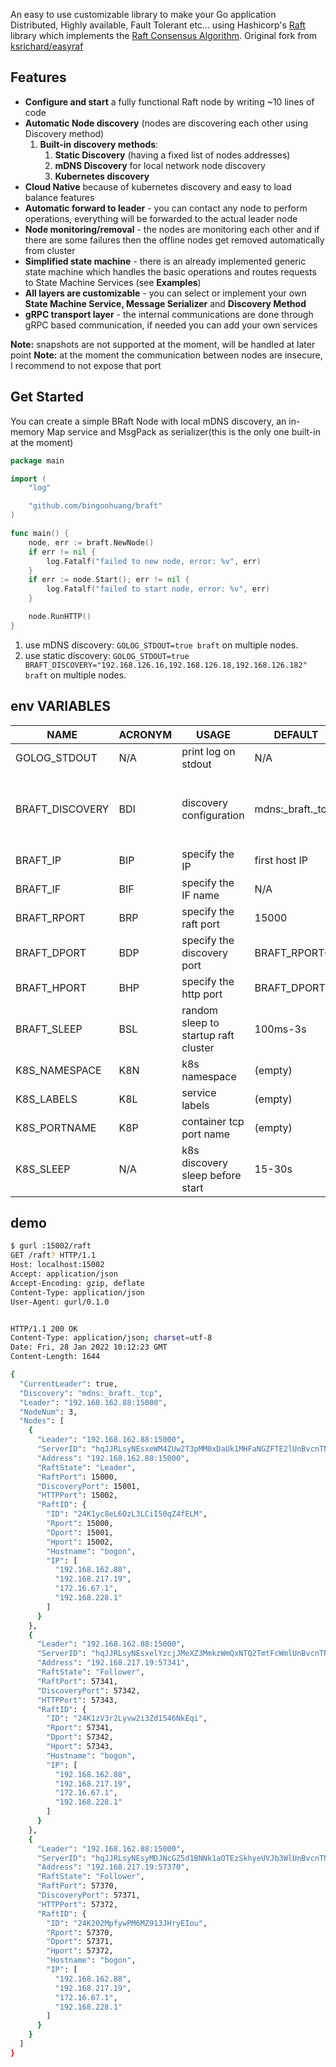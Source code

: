 An easy to use customizable library to make your Go application Distributed, Highly available, Fault Tolerant etc...
using Hashicorp's [Raft](https://github.com/hashicorp/raft) library which implements the
[Raft Consensus Algorithm](https://raft.github.io/). Original fork from [ksrichard/easyraf](https://github.com/ksrichard/easyraft)

Features
---

- **Configure and start** a fully functional Raft node by writing ~10 lines of code
- **Automatic Node discovery** (nodes are discovering each other using Discovery method)
    1. **Built-in discovery methods**:
        1. **Static Discovery** (having a fixed list of nodes addresses)
        2. **mDNS Discovery** for local network node discovery
        3. **Kubernetes discovery**
- **Cloud Native** because of kubernetes discovery and easy to load balance features
- **Automatic forward to leader** - you can contact any node to perform operations, everything will be forwarded to the
  actual leader node
- **Node monitoring/removal** - the nodes are monitoring each other and if there are some failures then the offline
  nodes get removed automatically from cluster
- **Simplified state machine** - there is an already implemented generic state machine which handles the basic
  operations and routes requests to State Machine Services (see **Examples**)
- **All layers are customizable** - you can select or implement your own **State Machine Service, Message Serializer**
  and **Discovery Method**
- **gRPC transport layer** - the internal communications are done through gRPC based communication, if needed you can
  add your own services

**Note:** snapshots are not supported at the moment, will be handled at later point
**Note:** at the moment the communication between nodes are insecure, I recommend to not expose that port

Get Started
---
You can create a simple BRaft Node with local mDNS discovery, an in-memory Map service and MsgPack as serializer(this
is the only one built-in at the moment)

```go
package main

import (
	"log"

	"github.com/bingoohuang/braft"
)

func main() {
	node, err := braft.NewNode()
	if err != nil {
		log.Fatalf("failed to new node, error: %v", err)
	}
	if err := node.Start(); err != nil {
		log.Fatalf("failed to start node, error: %v", err)
	}

	node.RunHTTP()
}
```

1. use mDNS discovery: `GOLOG_STDOUT=true braft` on multiple nodes.
1. use static discovery: `GOLOG_STDOUT=true BRAFT_DISCOVERY="192.168.126.16,192.168.126.18,192.168.126.182" braft`  on multiple nodes.


## env VARIABLES

| NAME            | ACRONYM | USAGE                                | DEFAULT          | EXAMPELE                                                                                                                                             |
|-----------------|---------|--------------------------------------|------------------|------------------------------------------------------------------------------------------------------------------------------------------------------|
| GOLOG_STDOUT    | N/A     | print log on stdout                  | N/A              | `export GOLOG_STDOUT=true`                                                                                                                           |
| BRAFT_DISCOVERY | BDI     | discovery configuration              | mdns:_braft._tcp | `export BRAFT_DISCOVERY="mdns:_braft._tcp"`<p>`export BRAFT_DISCOVERY="static:192.168.1.1,192.168.1.2,192.168.1.3"`<p>`export BRAFT_DISCOVERY="k8s"` |
| BRAFT_IP        | BIP     | specify the IP                       | first host IP    | `export BRAFT_IP=192.168.1.1`                                                                                                                        |
| BRAFT_IF        | BIF     | specify the IF name                  | N/A              | `export BRAFT_IF=eth0`                                                                                                                               |
| BRAFT_RPORT     | BRP     | specify the raft port                | 15000            | `export BRAFT_RPORT=15000`                                                                                                                           |
| BRAFT_DPORT     | BDP     | specify the discovery port           | BRAFT_RPORT+1    | `export BRAFT_DPORT=15001`                                                                                                                           |
| BRAFT_HPORT     | BHP     | specify the http port                | BRAFT_DPORT+1    | `export BRAFT_HPORT=15002`                                                                                                                           |
| BRAFT_SLEEP     | BSL     | random sleep to startup raft cluster | 100ms-3s         | `export BRAFT_SLEEP=100ms-3s`                                                                                                                        |
| K8S_NAMESPACE   | K8N     | k8s namespace                        | (empty)          | `export K8S_NAMESPACE=prod`                                                                                                                          |
| K8S_LABELS      | K8L     | service labels                       | (empty)          | `export K8S_LABELS=svc=braft`                                                                                                                        |
| K8S_PORTNAME    | K8P     | container tcp port name              | (empty)          | `export K8S_PORTNAME=http`                                                                                                                           |
| K8S_SLEEP       | N/A     | k8s discovery sleep before start     | 15-30s           | `export K8S_SLEEP=30-50s`                                                                                                                            |

## demo

```sh
$ gurl :15002/raft
GET /raft? HTTP/1.1
Host: localhost:15002
Accept: application/json
Accept-Encoding: gzip, deflate
Content-Type: application/json
User-Agent: gurl/0.1.0


HTTP/1.1 200 OK
Content-Type: application/json; charset=utf-8
Date: Fri, 28 Jan 2022 10:12:23 GMT
Content-Length: 1644

{
  "CurrentLeader": true,
  "Discovery": "mdns:_braft._tcp",
  "Leader": "192.168.162.88:15000",
  "NodeNum": 3,
  "Nodes": [
    {
      "Leader": "192.168.162.88:15000",
      "ServerID": "hqJJRLsyNEsxeWM4ZUw2T3pMM0xDaUk1MHFaNGZFTE2lUnBvcnTNOpilRHBvcnTNOpmlSHBvcnTNOpqoSG9zdG5hbWWlYm9nb26iSVCUrjE5Mi4xNjguMTYyLjg4rjE5Mi4xNjguMjE3LjE5qzE3Mi4xNi42Ny4xrTE5Mi4xNjguMjI4LjE",
      "Address": "192.168.162.88:15000",
      "RaftState": "Leader",
      "RaftPort": 15000,
      "DiscoveryPort": 15001,
      "HTTPPort": 15002,
      "RaftID": {
        "ID": "24K1yc8eL6OzL3LCiI50qZ4fELM",
        "Rport": 15000,
        "Dport": 15001,
        "Hport": 15002,
        "Hostname": "bogon",
        "IP": [
          "192.168.162.88",
          "192.168.217.19",
          "172.16.67.1",
          "192.168.228.1"
        ]
      }
    },
    {
      "Leader": "192.168.162.88:15000",
      "ServerID": "hqJJRLsyNEsxelYzcjJMeXZ3MmkzWmQxNTQ2TmtFcWmlUnBvcnTN3_2lRHBvcnTN3_6lSHBvcnTN3_-oSG9zdG5hbWWlYm9nb26iSVCUrjE5Mi4xNjguMTYyLjg4rjE5Mi4xNjguMjE3LjE5qzE3Mi4xNi42Ny4xrTE5Mi4xNjguMjI4LjE",
      "Address": "192.168.217.19:57341",
      "RaftState": "Follower",
      "RaftPort": 57341,
      "DiscoveryPort": 57342,
      "HTTPPort": 57343,
      "RaftID": {
        "ID": "24K1zV3r2Lyvw2i3Zd1546NkEqi",
        "Rport": 57341,
        "Dport": 57342,
        "Hport": 57343,
        "Hostname": "bogon",
        "IP": [
          "192.168.162.88",
          "192.168.217.19",
          "172.16.67.1",
          "192.168.228.1"
        ]
      }
    },
    {
      "Leader": "192.168.162.88:15000",
      "ServerID": "hqJJRLsyNEsyMDJNcGZ5d1BNNk1aOTEzSkhyeUVJb3WlUnBvcnTN4BqlRHBvcnTN4BulSHBvcnTN4ByoSG9zdG5hbWWlYm9nb26iSVCUrjE5Mi4xNjguMTYyLjg4rjE5Mi4xNjguMjE3LjE5qzE3Mi4xNi42Ny4xrTE5Mi4xNjguMjI4LjE",
      "Address": "192.168.217.19:57370",
      "RaftState": "Follower",
      "RaftPort": 57370,
      "DiscoveryPort": 57371,
      "HTTPPort": 57372,
      "RaftID": {
        "ID": "24K202MpfywPM6MZ913JHryEIou",
        "Rport": 57370,
        "Dport": 57371,
        "Hport": 57372,
        "Hostname": "bogon",
        "IP": [
          "192.168.162.88",
          "192.168.217.19",
          "172.16.67.1",
          "192.168.228.1"
        ]
      }
    }
  ]
}
```
